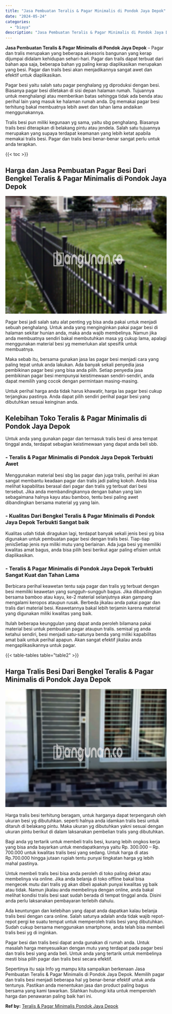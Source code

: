 ```yaml
---
title: "Jasa Pembuatan Teralis & Pagar Minimalis di Pondok Jaya Depok"
date: "2024-05-24"
categories: 
  - "biaya"
description: "Jasa Pembuatan Teralis & Pagar Minimalis di Pondok Jaya Depok. Sepertinya itu saja Info yg mampu kita sampaikan berkenaan Jasa Pembuatan Teralis & Pagar Mini..."
---
```


**Jasa Pembuatan Teralis & Pagar Minimalis di Pondok Jaya Depok** – Pagar dan tralis merupakan yang beberapa aksesoris bangunan yang kerap dijumpai didalam kehidupan sehari-hari. Pagar dan trails dapat terbuat dari bahan apa saja, beberapa bahan yg paling kerap diaplikasikan merupakan yang besi. Pagar dan trails besi akan menjadikannya sangat awet dan efektif untuk diaplikasikan.

Pagar besi yaitu salah satu pagar penghalang yg diproduksi dengan besi. Biasanya pagar besi diletakan di sisi depan halaman rumah. Tujuannya untuk menghalangi atau memberikan batas sehingga tidak ada benda atau perihal lain yang masuk ke halaman rumah anda. Dg memakai pagar besi terhitung bakal membuatnya lebih awet dan tahan lama andaikan menggunakannya.

Tralis besi pun miliki kegunaan yg sama, yaitu sbg penghalang. Biasanya trails besi diterapkan di belakang pintu atau jendela. Salah satu tujuannya merupakan yang supaya terdapat keamanan yang lebih ketat apabila memakai tralis besi. Pagar dan tralis besi benar-benar sangat perlu untuk anda terapkan.

{{< toc >}}

## Harga dan Jasa Pembuatan Pagar Besi Dari Bengkel Teralis & Pagar Minimalis di Pondok Jaya Depok

![Jasa Pembuatan Teralis & Pagar Minimalis di Pondok Jaya Depok](/images/pagar-minimalis-murah-12.png)

Pagar besi jadi salah satu alat penting yg bisa anda pakai untuk menjadi sebuah penghalang. Untuk anda yang menginginkan pakai pagar besi di halaman sekitar hunian anda, maka anda wajib membelinya. Namun jika anda membuatnya sendiri bakal membutuhkan masa yg cukup lama, apalagi menggunakan material besi yg memerlukan alat spesifik untuk membuatnya.

Maka sebab itu, bersama gunakan jasa las pagar besi menjadi cara yang paling tepat untuk anda lakukan. Ada banyak sekali penyedia jasa pembikinan pagar besi yang bisa anda pilih. Setiap penyedia jasa pembikinan pagar besi mempunyai keistimewaan sendiri-sendiri, anda dapat memilih yang cocok dengan permintaan masing-masing.

Untuk perihal harga anda tidak harus khawatir, harga las pagar besi cukup terjangkau pastinya. Anda dapat pilih sendiri perihal pagar besi yang dibutuhkan sesuai keinginan anda.

## Kelebihan Toko Teralis & Pagar Minimalis di Pondok Jaya Depok

Untuk anda yang gunakan pagar dan termasuk tralis besi di area tempat tinggal anda, terdapat sebagian keistimewaan yang dapat anda beli sbb.

### \- Teralis & Pagar Minimalis di Pondok Jaya Depok Terbukti Awet

Menggunakan material besi sbg las pagar dan juga tralis, perihal ini akan sangat membantu keadaan pagar dan tralis jadi paling kokoh. Anda bisa melihat kapabilitas berasal dari pagar dan tralis yg terbuat dari besi tersebut. Jika anda membandingkannya dengan bahan yang lain sebagaimana halnya kayu atau bamboo, tentu besi paling awet dibandingkan bersama material yg yang lain.

### \- Kualitas Dari Bengkel Teralis & Pagar Minimalis di Pondok Jaya Depok Terbukti Sangat baik

Kualitas udah tidak diragukan lagi, terdapat banyak sekali jenis besi yg bisa digunakan untuk pembuatan pagar besi dengan tralis besi. Tiap-tiap jenisSetiap jenis nya miliki mutu yang berlainan. Ada juga besi yg memiliki kwalitas amat bagus, anda bisa pilih besi berikut agar paling efisien untuk diaplikasikan.

### \- Teralis & Pagar Minimalis di Pondok Jaya Depok Terbukti Sangat Kuat dan Tahan Lama

Berbicara perihal keawetan tentu saja pagar dan tralis yg terbuat dengan besi memiliki keawetan yang sungguh-sungguh bagus. Jika dibandingkan bersama bamboo atau kayu, ke-2 material selanjutnya akan gampang mengalami keropos ataupun rusak. Berbeda jikalau anda pakai pagar dan tralis dari material besi. Keawetannya bakal lebih terjamin karena material yang digunakan miliki kwalitas yang baik.

Itulah beberapa keunggulan yang dapat anda peroleh bilamana pakai material besi untuk pembuatan pagar ataupun tralis. semisal yg anda ketahui sendiri, besi menjadi satu-satunya benda yang miliki kapabilitas amat baik untuk perihal apapun. Akan sangat efektif jikalau anda mengaplikasikannya untuk pagar.

{{< table-tables table="table2" >}}

## Harga Tralis Besi Dari Bengkel Teralis & Pagar Minimalis di Pondok Jaya Depok

![Jasa Pembuatan Teralis & Pagar Minimalis di Pondok Jaya Depok](/images/teralis-minimalis-murah-09.png)

Harga tralis besi terhitung beragam, untuk harganya dapat terpengaruh oleh ukuran besi yg dibutuhkan. seperti halnya anda idamkan tralis besi untuk ditaruh di belakang pintu. Maka ukuran yg dibutuhkan yakni sesuai dengan ukuran pintu berikut di dalam laksanakan pembelian tralis yang dibutuhkan.

Bagi anda yg tertarik untuk membeli tralis besi, kurang lebih ongkos kerja yang bisa anda bayarkan untuk mendapatkannya yaitu Rp. 300.000 – Rp. 700.000 untuk kwalitas tralis besi yang sedang. Untuk harga di atas Rp.700.000 hingga jutaan rupiah tentu punyai tingkatan harga yg lebih mahal pastinya.

Untuk membeli tralis besi bisa anda peroleh di toko paling dekat atau membelinya via online. Jika anda belanja di toko offline bakal bisa mengecek mutu dari tralis yg akan dibeli apakah punyai kwalitas yg baik atau tidak. Namun jikalau anda membelinya dengan online, anda bakal melihat kondisi tralis besi saat sudah berada di tempat tinggal anda. Disini anda perlu laksanakan pembayaran terlebih dahulu.

Ada keuntungan dan kelebihan yang dapat anda dapatkan kalau belanja tralis besi dengan cara online. Salah satunya adalah anda tidak wajib repot-repot pergi ke suatu tempat untuk memperoleh tralis besi yang dibutuhkan. Sudah cukup bersama menggunakan smartphone, anda telah bisa membeli tralis besi yg di inginkan.

Pagar besi dan tralis besi dapat anda gunakan di rumah anda. Untuk masalah harga menyesuaikan dengan mutu yang terdapat pada pagar besi dan tralis besi yang anda beli. Untuk anda yang tertarik untuk membelinya mesti bisa pilih pagar dan tralis besi secara efektif.

Sepertinya itu saja Info yg mampu kita sampaikan berkenaan Jasa Pembuatan Teralis & Pagar Minimalis di Pondok Jaya Depok. Memilih pagar dan tralis besi menjadi beberapa hal yg benar-benar efektif untuk anda tentunya. Pastikan anda menentukan jasa dan product paling bagus bersama yang kami tawarkan. Silahkan hubungi kita untuk memperoleh harga dan penawaran paling baik hari ini.

**Ref by:** [Teralis & Pagar Minimalis Pondok Jaya Depok](https://id.wikipedia.org/wiki/Teralis)
